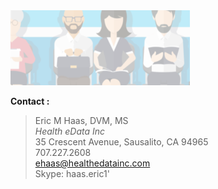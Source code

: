 <div>
  <a href="https://argonautwiki.hl7.org/Main_Page">
<img alt="visit our website" class="img-responsive project-logo" src="../static/images/org_logo.png">
</a>
</div>

**Contact :**

>Eric M Haas, DVM, MS<br/>
> *Health eData Inc*<br/>
> 35 Crescent Avenue, Sausalito, CA 94965<br/>
> 707.227.2608<br/>
> ehaas@healthedatainc.com<br/>
> Skype: haas.eric1'
